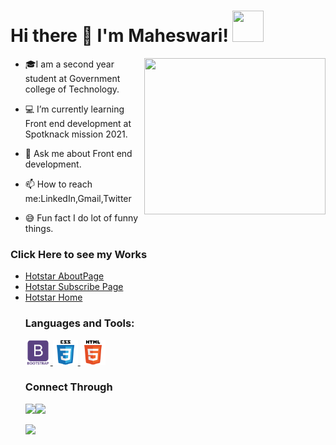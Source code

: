 

 
 <h1>
  <b>Hi there 👋 I'm Maheswari! </b><img src="https://media.giphy.com/media/mGcNjsfWAjY5AEZNw6/giphy.gif" width="50px" height="50px"></h1>
 <img src="https://static.vecteezy.com/system/resources/previews/000/180/387/non_2x/software-engineers-vectors.jpg" width="290px" height="250px" align="right" >
 
 
 
- 🎓I am a second year student at Government college of Technology. 

- 💻 I’m currently learning Front end development at Spotknack mission 2021.

- 💬 Ask me about Front end development.

- 📫 How to reach me:LinkedIn,Gmail,Twitter

- 😅 Fun fact I do lot of funny things.


<h3>Click Here to see my Works</h3>
<ul>
  
 <li><a href="https://awesome-brown-ae47f6.netlify.app">Hotstar AboutPage</a></li>
 
  <li><a href="https://upbeat-shockley-f0dce2.netlify.app">Hotstar Subscribe Page </a></li> 
 
  <li><a href="https://epic-golick-286ceb.netlify.app">Hotstar Home</a> </li> 
 
 <h3 align="left">Languages and Tools:</h3>
<p align="left"> <a href="https://getbootstrap.com" target="_blank"> <img src="https://raw.githubusercontent.com/devicons/devicon/master/icons/bootstrap/bootstrap-plain-wordmark.svg" alt="bootstrap" width="40" height="40"/> </a> <a href="https://www.w3schools.com/css/" target="_blank"> <img src="https://raw.githubusercontent.com/devicons/devicon/master/icons/css3/css3-original-wordmark.svg" alt="css3" width="40" height="40"/> </a> <a href="https://www.w3.org/html/" target="_blank"> <img src="https://raw.githubusercontent.com/devicons/devicon/master/icons/html5/html5-original-wordmark.svg" alt="html5" width="40" height="40"/> </a> </p>
 
<h3>Connect Through</h3> 
  
  <a href="https://www.linkedin.com/in/maheswari-s-8107761b0">
   <img src="https://img.icons8.com/bubbles/50/000000/linkedin.png"/ align="left">
  </a> 
 
 <a href="mailto:mahijanu1119@gmail.com"><img src="https://img.icons8.com/bubbles/50/000000/gmail.png"/> 
  </a>
 
  <a href="https://twitter.com/Maheswa19009887">
 <img src="https://img.icons8.com/bubbles/50/000000/twitter.png"/ align="left">
  </a> 
